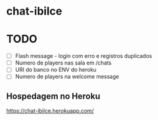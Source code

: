 # chat-ibilce

# TODO

- [ ] Flash message - login com erro e registros duplicados
- [ ] Numero de players nas sala em /chats
- [ ] URI do banco no ENV do heroku
- [ ] Numero de players na welcome message  

## Hospedagem no Heroku

https://chat-ibilce.herokuapp.com/
